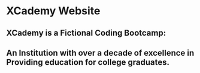 # XCademy Website

## XCademy is a Fictional Coding Bootcamp:
## An Institution with over a decade of excellence in Providing education for college graduates.

